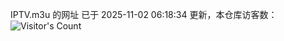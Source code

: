 IPTV.m3u 的网址 已于 2025-11-02 06:18:34 更新，本仓库访客数：![Visitor's Count](https://profile-counter.glitch.me/hero1898_tv/count.svg)
